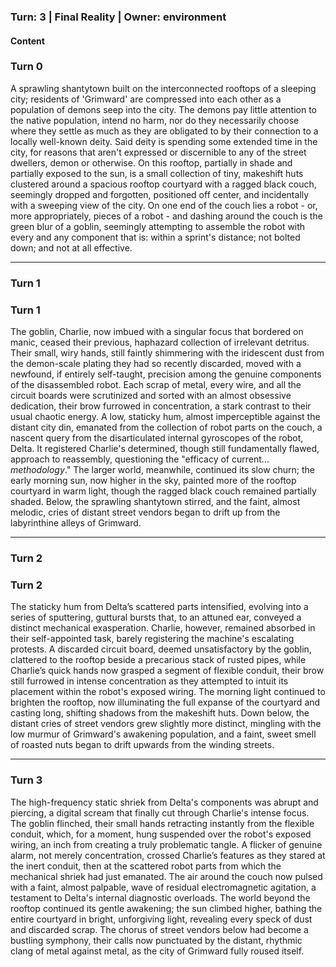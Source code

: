 ### Turn: 3 | Final Reality | Owner: environment

#### Content
### Turn 0

A sprawling shantytown built on the interconnected rooftops of a sleeping city; residents of 'Grimward' are compressed into each other as a population of demons seep into the city. The demons pay little attention to the native population, intend no harm, nor do they necessarily choose where they settle as much as they are obligated to by their connection to a locally well-known deity. Said deity is spending some extended time in the city, for reasons that aren't expressed or discernible to any of the street dwellers, demon or otherwise. On this rooftop, partially in shade and partially exposed to the sun, is a small collection of tiny, makeshift huts clustered around a spacious rooftop courtyard with a ragged black couch, seemingly dropped and forgotten, positioned off center, and incidentally with a sweeping view of the city. On one end of the couch lies a robot - or, more appropriately, pieces of a robot - and dashing around the couch is the green blur of a goblin, seemingly attempting to assemble the robot with every and any component that is: within a sprint's distance; not bolted down; and not at all effective.

---

### Turn 1

### Turn 1

The goblin, Charlie, now imbued with a singular focus that bordered on manic, ceased their previous, haphazard collection of irrelevant detritus. Their small, wiry hands, still faintly shimmering with the iridescent dust from the demon-scale plating they had so recently discarded, moved with a newfound, if entirely self-taught, precision among the genuine components of the disassembled robot. Each scrap of metal, every wire, and all the circuit boards were scrutinized and sorted with an almost obsessive dedication, their brow furrowed in concentration, a stark contrast to their usual chaotic energy. A low, staticky hum, almost imperceptible against the distant city din, emanated from the collection of robot parts on the couch, a nascent query from the disarticulated internal gyroscopes of the robot, Delta. It registered Charlie's determined, though still fundamentally flawed, approach to reassembly, questioning the "efficacy of current... *methodology*." The larger world, meanwhile, continued its slow churn; the early morning sun, now higher in the sky, painted more of the rooftop courtyard in warm light, though the ragged black couch remained partially shaded. Below, the sprawling shantytown stirred, and the faint, almost melodic, cries of distant street vendors began to drift up from the labyrinthine alleys of Grimward.

---

### Turn 2

### Turn 2

The staticky hum from Delta’s scattered parts intensified, evolving into a series of sputtering, guttural bursts that, to an attuned ear, conveyed a distinct mechanical exasperation. Charlie, however, remained absorbed in their self-appointed task, barely registering the machine's escalating protests. A discarded circuit board, deemed unsatisfactory by the goblin, clattered to the rooftop beside a precarious stack of rusted pipes, while Charlie’s quick hands now grasped a segment of flexible conduit, their brow still furrowed in intense concentration as they attempted to intuit its placement within the robot's exposed wiring. The morning light continued to brighten the rooftop, now illuminating the full expanse of the courtyard and casting long, shifting shadows from the makeshift huts. Down below, the distant cries of street vendors grew slightly more distinct, mingling with the low murmur of Grimward's awakening population, and a faint, sweet smell of roasted nuts began to drift upwards from the winding streets.

---

### Turn 3

The high-frequency static shriek from Delta's components was abrupt and piercing, a digital scream that finally cut through Charlie's intense focus. The goblin flinched, their small hands retracting instantly from the flexible conduit, which, for a moment, hung suspended over the robot's exposed wiring, an inch from creating a truly problematic tangle. A flicker of genuine alarm, not merely concentration, crossed Charlie’s features as they stared at the inert conduit, then at the scattered robot parts from which the mechanical shriek had just emanated. The air around the couch now pulsed with a faint, almost palpable, wave of residual electromagnetic agitation, a testament to Delta's internal diagnostic overloads. The world beyond the rooftop continued its gentle awakening; the sun climbed higher, bathing the entire courtyard in bright, unforgiving light, revealing every speck of dust and discarded scrap. The chorus of street vendors below had become a bustling symphony, their calls now punctuated by the distant, rhythmic clang of metal against metal, as the city of Grimward fully roused itself.

